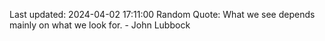 Last updated: 2024-04-02 17:11:00
Random Quote: What we see depends mainly on what we look for. - John Lubbock